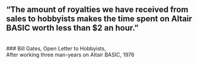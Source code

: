 ## “The amount of royalties we have received from sales to hobbyists makes the time spent on Altair BASIC worth less than $2 an hour.”
<br>
### Bill Gates, Open Letter to Hobbyists, <br>After working three man-years on Altair BASIC, 1976